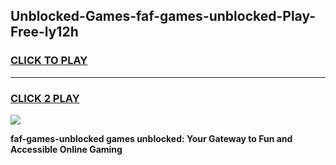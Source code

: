 
## Unblocked-Games-faf-games-unblocked-Play-Free-ly12h
<h3>
<a href="https://premium76.site?title=faf-games-unblocked&ref=18A1">CLICK TO PLAY</a></h3>
<hr>

<h3>
<a href="https://premium76.site?title=faf-games-unblocked&ref=18A1">CLICK 2 PLAY</a>
  
</h3>

<a href="https://premium76.site?title=faf-games-unblocked&ref=18A1"><img src="https://clearcache.store/games.png"></a>


**faf-games-unblocked games unblocked: Your Gateway to Fun and Accessible Online Gaming**
